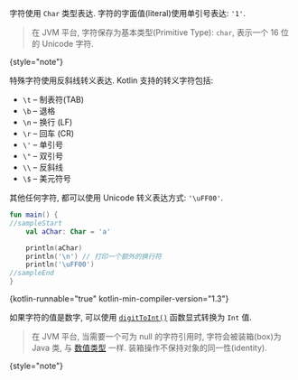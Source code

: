 [//]: # (title: 字符)

字符使用 `Char` 类型表达.
字符的字面值(literal)使用单引号表达: `'1'`.

> 在 JVM 平台, 字符保存为基本类型(Primitive Type): `char`, 表示一个 16 位的 Unicode 字符.
>
{style="note"}

特殊字符使用反斜线转义表达.
Kotlin 支持的转义字符包括:

* `\t` – 制表符(TAB)
* `\b` – 退格
* `\n` – 换行 (LF)
* `\r` – 回车 (CR)
* `\'` – 单引号
* `\"` – 双引号
* `\\` – 反斜线
* `\$` – 美元符号

其他任何字符, 都可以使用 Unicode 转义表达方式: `'\uFF00'`.

```kotlin
fun main() {
//sampleStart
    val aChar: Char = 'a'

    println(aChar)
    println('\n') // 打印一个额外的换行符
    println('\uFF00')
//sampleEnd
}
```
{kotlin-runnable="true" kotlin-min-compiler-version="1.3"}

如果字符的值是数字, 可以使用 [`digitToInt()`](https://kotlinlang.org/api/latest/jvm/stdlib/kotlin.text/digit-to-int.html)
函数显式转换为 `Int` 值.

> 在 JVM 平台, 当需要一个可为 null 的字符引用时, 字符会被装箱(box)为 Java 类, 与 [数值类型](numbers.md#boxing-and-caching-numbers-on-the-java-virtual-machine) 一样.
> 装箱操作不保持对象的同一性(identity).
>
{style="note"}
